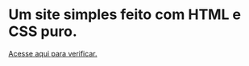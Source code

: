 # Um site simples feito com HTML e CSS puro.
<a href="https://lupescoder.github.io/pascoa/" target="_blank">Acesse aqui para verificar.</a>
